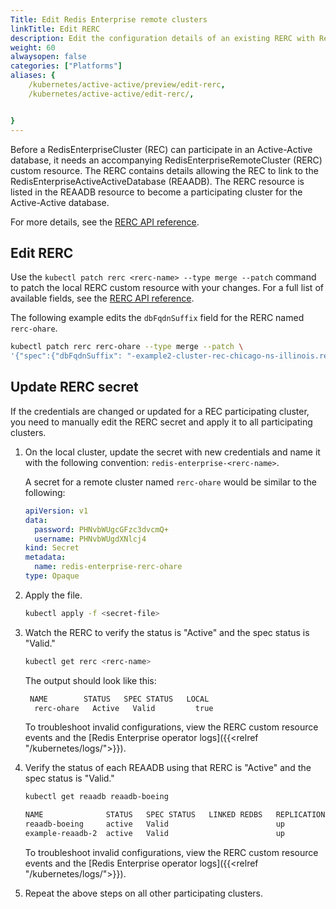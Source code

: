 ```yaml
---
Title: Edit Redis Enterprise remote clusters
linkTitle: Edit RERC
description: Edit the configuration details of an existing RERC with Redis Enterprise for Kubernetes.
weight: 60
alwaysopen: false
categories: ["Platforms"]
aliases: {
    /kubernetes/active-active/preview/edit-rerc,
    /kubernetes/active-active/edit-rerc/,


}
---
```


Before a RedisEnterpriseCluster (REC) can participate in an Active-Active database, it needs an accompanying RedisEnterpriseRemoteCluster (RERC) custom resource. The RERC contains details allowing the REC to link to the RedisEnterpriseActiveActiveDatabase (REAADB). The RERC resource is listed in the REAADB resource to become a participating cluster for the Active-Active database.

For more details, see the [RERC API reference](https://github.com/RedisLabs/redis-enterprise-k8s-docs/blob/master/redis_enterprise_remote_cluster_api.md).

## Edit RERC

Use the `kubectl patch rerc <rerc-name> --type merge --patch` command to patch the local RERC custom resource with your changes. For a full list of available fields, see the [RERC API reference](https://github.com/RedisLabs/redis-enterprise-k8s-docs/blob/master/redis_enterprise_remote_cluster_api.md).

The following example edits the `dbFqdnSuffix` field for the RERC named `rerc-ohare`.

```sh
kubectl patch rerc rerc-ohare --type merge --patch \
'{"spec":{"dbFqdnSuffix": "-example2-cluster-rec-chicago-ns-illinois.redis.com"}}'
```

## Update RERC secret

If the credentials are changed or updated for a REC participating cluster, you need to manually edit the RERC secret and apply it to all participating clusters.

1. On the local cluster, update the secret with new credentials and name it with the following convention:  `redis-enterprise-<rerc-name>`.

    A secret for a remote cluster named `rerc-ohare` would be similar to the following:

    ```yaml
    apiVersion: v1
    data:
      password: PHNvbWUgcGFzc3dvcmQ+
      username: PHNvbWUgdXNlcj4
    kind: Secret
    metadata:
      name: redis-enterprise-rerc-ohare
    type: Opaque
    ```

1. Apply the file.

    ```sh
    kubectl apply -f <secret-file>
    ```

1. Watch the RERC to verify the status is "Active" and the spec status is "Valid."

      ```sh
      kubectl get rerc <rerc-name>
      ```

    The output should look like this:
  
      ```sh
       NAME        STATUS   SPEC STATUS   LOCAL
        rerc-ohare   Active   Valid         true
      ```
      
    To troubleshoot invalid configurations, view the RERC custom resource events and the [Redis Enterprise operator logs]({{<relref "/kubernetes/logs/">}}).

1. Verify the status of each REAADB using that RERC is "Active" and the spec status is "Valid."

    ```sh
    kubectl get reaadb reaadb-boeing

    NAME              STATUS   SPEC STATUS   LINKED REDBS   REPLICATION STATUS
    reaadb-boeing     active   Valid                        up
    example-reaadb-2  active   Valid                        up             
    ```

    To troubleshoot invalid configurations, view the RERC custom resource events and the [Redis Enterprise operator logs]({{<relref "/kubernetes/logs/">}}).

1. Repeat the above steps on all other participating clusters.